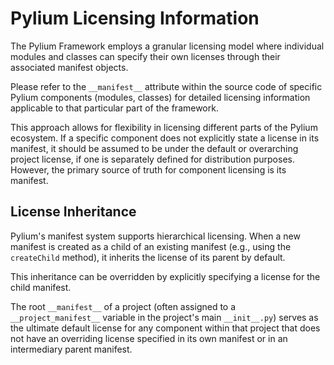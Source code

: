 # Pylium Licensing Information

The Pylium Framework employs a granular licensing model where individual modules and classes
can specify their own licenses through their associated manifest objects.

Please refer to the `__manifest__` attribute within the source code of specific Pylium
components (modules, classes) for detailed licensing information applicable to that
particular part of the framework.

This approach allows for flexibility in licensing different parts of the Pylium
ecosystem. If a specific component does not explicitly state a license in its
manifest, it should be assumed to be under the default or overarching project
license, if one is separately defined for distribution purposes. However, the
primary source of truth for component licensing is its manifest.

## License Inheritance

Pylium's manifest system supports hierarchical licensing. When a new manifest is
created as a child of an existing manifest (e.g., using the `createChild`
method), it inherits the license of its parent by default.

This inheritance can be overridden by explicitly specifying a license for the
child manifest.

The root `__manifest__` of a project (often assigned to a `__project_manifest__`
variable in the project's main `__init__.py`) serves as the ultimate default
license for any component within that project that does not have an overriding
license specified in its own manifest or in an intermediary parent manifest.

